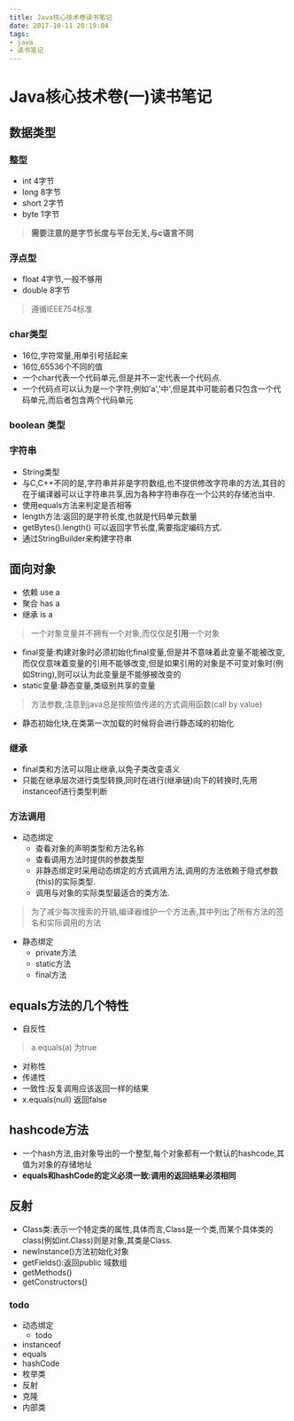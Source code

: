 ```yaml
---
title: Java核心技术卷读书笔记
date: 2017-10-11 20:19:04
tags: 
- java
- 读书笔记
---
```


# Java核心技术卷(一)读书笔记
## 数据类型
### 整型
* int  4字节
* long  8字节
* short 2字节
* byte  1字节
> **需要注意的是字节长度与平台无关,与c语言不同**

### 浮点型
* float 4字节,一般不够用
* double  8字节
> 遵循IEEE754标准
<!--more-->
### char类型
* 16位,字符常量,用单引号括起来
* 16位,65536个不同的值
* 一个char代表一个代码单元,但是并不一定代表一个代码点.
* 一个代码点可以认为是一个字符,例如'a','中',但是其中可能前者只包含一个代码单元,而后者包含两个代码单元

### boolean 类型
### 字符串
* String类型
* 与C,C++不同的是,字符串并非是字符数组,也不提供修改字符串的方法,其目的在于编译器可以让字符串共享,因为各种字符串存在一个公共的存储池当中.
* 使用equals方法来判定是否相等
* length方法:返回的是字符长度,也就是代码单元数量
* getBytes().length() 可以返回字节长度,需要指定编码方式.
* 通过StringBuilder来构建字符串


## 面向对象
* 依赖 use a
* 聚合 has a
* 继承 is a

> 一个对象变量并不拥有一个对象,而仅仅是**引用**一个对象

* final变量:构建对象时必须初始化final变量,但是并不意味着此变量不能被改变,而仅仅意味着变量的引用不能够改变,但是如果引用的对象是不可变对象时(例如String),则可以认为此变量是不能够被改变的
* static变量:静态变量,类级别共享的变量

> 方法参数,注意到java总是按照值传递的方式调用函数(call by value)

* 静态初始化块,在类第一次加载的时候将会进行静态域的初始化
### 继承
* final类和方法可以阻止继承,以免子类改变语义
* 只能在继承层次进行类型转换,同时在进行(继承链)向下的转换时,先用instanceof进行类型判断
### 方法调用
* 动态绑定
	* 查看对象的声明类型和方法名称
	* 查看调用方法时提供的参数类型
	* 非静态绑定时采用动态绑定的方式调用方法,调用的方法依赖于隐式参数(this)的实际类型.
	* 调用与对象的实际类型最适合的类方法.

> 为了减少每次搜索的开销,编译器维护一个方法表,其中列出了所有方法的签名和实际调用的方法
* 静态绑定
	* private方法
	* static方法
	* final方法

## equals方法的几个特性
* 自反性

> a.equals(a) 为true

* 对称性
* 传递性
* 一致性:反复调用应该返回一样的结果
* x.equals(null) 返回false

## hashcode方法
* 一个hash方法,由对象导出的一个整型,每个对象都有一个默认的hashcode,其值为对象的存储地址
* **equals和hashCode的定义必须一致:调用的返回结果必须相同**

## 反射
* Class类:表示一个特定类的属性,具体而言,Class是一个类,而某个具体类的class(例如int.Class)则是对象,其类是Class.
* newInstance()方法初始化对象
* getFields():返回public 域数组
* getMethods()
* getConstructors()

### todo
* 动态绑定
  * todo
* instanceof
* equals
* hashCode
* 枚举类
* 反射
* 克隆
* 内部类